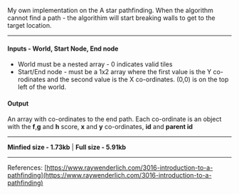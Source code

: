 My own implementation on the A star pathfinding. When the algorithm cannot find a path - the algorithim will start breaking walls to get to the target location.

___
#### Inputs - World, Start Node,  End node

 - World must be a nested array - 0 indicates valid tiles
 - Start/End node - must be a 1x2 array where the first value is the Y co-rodinates and the second value is the X co-ordinates. (0,0) is on the top left of the world.

#### Output
An array with co-ordinates to the end path. Each co-ordinate is an object with the **f**,**g** and **h** score, **x** and **y** co-ordinates, **id** and **parent id**
___
**Minfied size - 1.73kb** | **Full size - 5.91kb**

___
References: [https://www.raywenderlich.com/3016-introduction-to-a-pathfinding](https://www.raywenderlich.com/3016-introduction-to-a-pathfinding)
